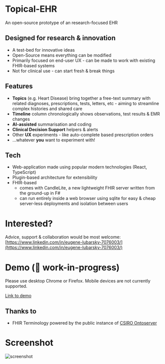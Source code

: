 # Topical-EHR

An open-source prototype of an research-focused EHR

## Designed for research & innovation

* A test-bed for innovative ideas
* Open-Source means everything can be modified
* Primarily focused on end-user UX - can be made to work with existing FHIR-based systems
* Not for clinical use - can start fresh & break things

## Features

* **Topics** (e.g. Heart Disease) bring together a free-text summary with related diagnoses, prescriptions, tests, letters, etc - aiming to streamline complex histories and shared care
* **Timeline** column chronologically shows observations, test results & EMR changes
* **AI-assisted** summarisation and coding
* **Clinical Decision Support** helpers & alerts
* Other **UX** experiments - like auto-complete based prescription orders
* ...whatever **you** want to experiment with!

## Tech

* Web-application made using popular modern technologies (React, TypeScript)
* Plugin-based architecture for extensibility
* FHIR-based
    * comes with CandleLite, a new lightweight FHIR server written from the ground-up in F#
    * can run entirely inside a web browser using sqlite for easy & cheap server-less deployments and isolation between users

# Interested?

Advice, support & collaboration would be most welcome: [https://www.linkedin.com/in/eugene-lubarsky-7076003/](https://www.linkedin.com/in/eugene-lubarsky-7076003/)

# Demo (🚧 work-in-progress)

Please use desktop Chrome or Firefox. Mobile devices are not currently supported.

[Link to demo](https://topicalehr-demo.vercel.app/patient/3)

## Thanks to
* FHIR Terminology powered by the public instance of [CSIRO Ontoserver](https://ontoserver.csiro.au/)

# Screenshot


<img alt="screenshot" src="https://github.com/topical-ehr/website/assets/932521/9c536155-2f74-40ca-9d7d-3f075465bff5">

